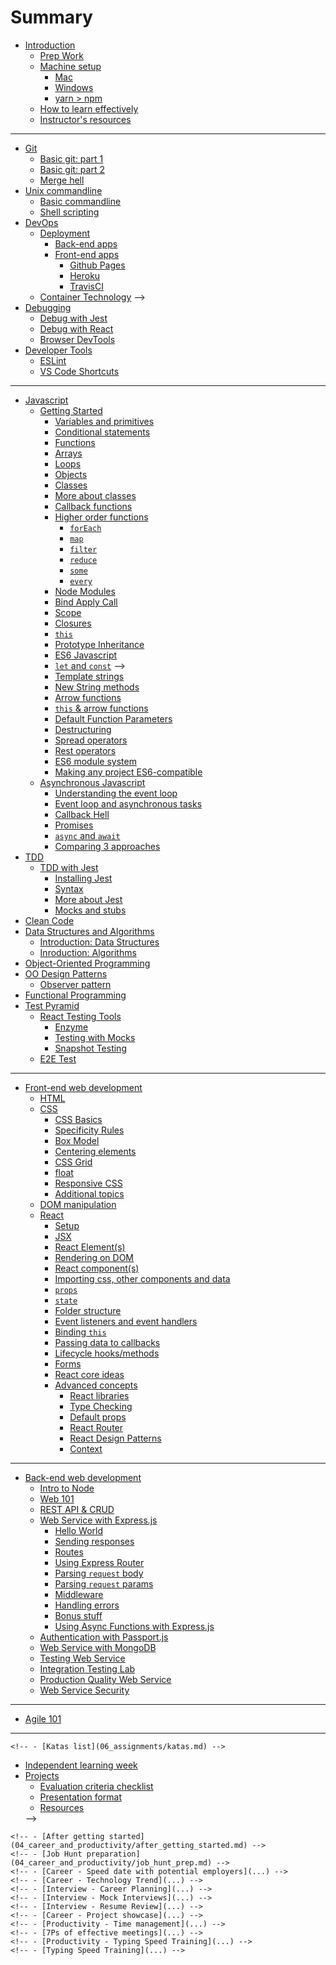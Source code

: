# Summary

- [Introduction](README.md)
	<!-- - [Goals](goals_and_objectives.md) -->
	- [Prep Work](00_prep_work/readme.md)
	- [Machine setup](01_programming_fundamentals/machine_setup/readme.md)
		- [Mac](01_programming_fundamentals/machine_setup/mac.md)
		- [Windows](01_programming_fundamentals/machine_setup/windows.md)
		- [yarn > npm](02_web_development_back_end/nodejs/npm_vs_yarn.md)
	- [How to learn effectively](01_programming_fundamentals/learning_to_learn.md)
	- [Instructor's resources](instructors_resources.md)
----
- [Git](01_programming_fundamentals/git/readme.md)
	- [Basic git: part 1](01_programming_fundamentals/git/basic_git_1.md)
	- [Basic git: part 2](01_programming_fundamentals/git/basic_git_2.md)
	- [Merge hell](01_programming_fundamentals/git/merge_hell.md)
	<!-- - [Advanced git](01_programming_fundamentals/git/advanced_git.md) -->
- [Unix commandline](01_programming_fundamentals/commandline/readme.md)
	- [Basic commandline](01_programming_fundamentals/commandline/commandline_basics.md)
	- [Shell scripting](01_programming_fundamentals/commandline/shell_scripting.md)
- [DevOps](01_programming_fundamentals/devops/readme.md)
	- [Deployment](01_programming_fundamentals/devops/deployment/readme.md)
		- [Back-end apps](01_programming_fundamentals/devops/deployment/back_end/readme.md)
		- [Front-end apps](01_programming_fundamentals/devops/deployment/front_end/readme.md)
			- [Github Pages](01_programming_fundamentals/devops/deployment/front_end/github_pages.md)
			- [Heroku](01_programming_fundamentals/devops/deployment/front_end/react_heroku.md)
			- [TravisCI](01_programming_fundamentals/devops/deployment/front_end/travis_ci.md)
	- [Container Technology](01_programming_fundamentals/devops/containers.md) -->
		<!-- - [Managing Secrets](01_programming_fundamentals/devops/deployment/config_secrets.md) -->
	<!-- - [CI and CD](01_programming_fundamentals/devops/ci_and_cd.md) -->
- [Debugging](01_programming_fundamentals/debugging/readme.md)
	- [Debug with Jest](01_programming_fundamentals/debugging/debug_jest.md)
	- [Debug with React](01_programming_fundamentals/debugging/debug_react.md)
	- [Browser DevTools](01_programming_fundamentals/debugging/browser_devtools.md)
- [Developer Tools](08_developer_tools/readme.md)
	- [ESLint](08_developer_tools/eslint.md)
	- [VS Code Shortcuts](08_developer_tools/vs_code_shortcuts.md)
----
- [Javascript](01_programming_fundamentals/javascript/readme.md)
	- [Getting Started](01_programming_fundamentals/javascript/javascript_getting_started.md)
		- [Variables and primitives](01_programming_fundamentals/javascript/variables_and_primitives.md)
		- [Conditional statements](01_programming_fundamentals/javascript/conditional_statements.md)
		- [Functions](01_programming_fundamentals/javascript/functions.md)
		- [Arrays](01_programming_fundamentals/javascript/arrays.md)
		- [Loops](01_programming_fundamentals/javascript/loops.md)
		- [Objects](01_programming_fundamentals/javascript/objects.md)
		- [Classes](01_programming_fundamentals/javascript/classes_part1.md)
		- [More about classes](01_programming_fundamentals/javascript/classes_part2.md)
		- [Callback functions](01_programming_fundamentals/javascript/callbacks.md)
		- [Higher order functions](01_programming_fundamentals/javascript/higher_order_functions/readme.md)
			- [`forEach`](01_programming_fundamentals/javascript/higher_order_functions/forEach.md)
			- [`map`](01_programming_fundamentals/javascript/higher_order_functions/map.md)
			- [`filter`](01_programming_fundamentals/javascript/higher_order_functions/filter.md)
			- [`reduce`](01_programming_fundamentals/javascript/higher_order_functions/reduce.md)
			- [`some`](01_programming_fundamentals/javascript/higher_order_functions/some.md)
			- [`every`](01_programming_fundamentals/javascript/higher_order_functions/every.md)
		- [Node Modules](01_programming_fundamentals/javascript/node_module_system.md)
		- [Bind Apply Call](01_programming_fundamentals/javascript/bind_apply_call.md)
		- [Scope](01_programming_fundamentals/javascript/scope.md)
		- [Closures](01_programming_fundamentals/javascript/closures.md)
		- [`this`](01_programming_fundamentals/javascript/this.md)
		- [Prototype Inheritance](01_programming_fundamentals/javascript/prototypes.md)
		- [ES6 Javascript](01_programming_fundamentals/javascript/es6_overview.md)
		- [`let` and `const`](01_programming_fundamentals/javascript/let_and_const.md) -->
		- [Template strings](01_programming_fundamentals/javascript/template_strings.md)
		- [New String methods](01_programming_fundamentals/javascript/new_string_methods.md)
		- [Arrow functions](01_programming_fundamentals/javascript/arrow_functions.md)
		- [`this` & arrow functions](01_programming_fundamentals/javascript/arrow_functions_and_this.md)
		- [Default Function Parameters](01_programming_fundamentals/javascript/default_function_parameters.md)
		- [Destructuring](01_programming_fundamentals/javascript/destructuring.md)
		- [Spread operators](01_programming_fundamentals/javascript/spread.md)
		- [Rest operators](01_programming_fundamentals/javascript/rest.md)
		- [ES6 module system](01_programming_fundamentals/javascript/es6_module_system.md)
		- [Making any project ES6-compatible](01_programming_fundamentals/javascript/using_es6_import_system.md)
	- [Asynchronous Javascript](01_programming_fundamentals/javascript/asynchronous/readme.md)
		- [Understanding the event loop](01_programming_fundamentals/javascript/asynchronous/event_loop.md)
		- [Event loop and asynchronous tasks](01_programming_fundamentals/javascript/asynchronous/event_loop_and_async_tasks.md)
		- [Callback Hell](01_programming_fundamentals/javascript/asynchronous/callback_hell.md)
		- [Promises](01_programming_fundamentals/javascript/asynchronous/promises.md)
		- [`async` and `await`](01_programming_fundamentals/javascript/asynchronous/async_await.md)
		- [Comparing 3 approaches](01_programming_fundamentals/javascript/asynchronous/comparing_callback_styles.md)
- [TDD](01_programming_fundamentals/tdd/readme.md)
	- [TDD with Jest](01_programming_fundamentals/tdd/tdd_with_jest/readme.md)
		- [Installing Jest](01_programming_fundamentals/tdd/tdd_with_jest/install_jest.md)
		- [Syntax](01_programming_fundamentals/tdd/tdd_with_jest/test_syntax.md)
		- [More about Jest](01_programming_fundamentals/tdd/tdd_with_jest/more_jest.md)
		- [Mocks and stubs](01_programming_fundamentals/tdd/mocks_and_stubs.md)
	<!-- - [Error handling](01_programming_fundamentals/tdd/error_handling.md) -->
- [Clean Code](01_programming_fundamentals/clean_code.md)
- [Data Structures and Algorithms](01_programming_fundamentals/data_structure_and_algorithms/readme.md)
	- [Introduction: Data Structures](01_programming_fundamentals/data_structure_and_algorithms/data_structures.md)
	- [Inroduction: Algorithms](01_programming_fundamentals/data_structure_and_algorithms/algorithms.md)
- [Object-Oriented Programming](01_programming_fundamentals/oop/readme.md)
- [OO Design Patterns](01_programming_fundamentals/design_patterns/readme.md)
	- [Observer pattern](01_programming_fundamentals/design_patterns/observer_pattern.md)
- [Functional Programming](01_programming_fundamentals/functional_programming/readme.md)
- [Test Pyramid](01_programming_fundamentals/testing_pyramid/readme.md)
	- [React Testing Tools](01_programming_fundamentals/testing_pyramid/react_testing_tools/readme.md)
		- [Enzyme](01_programming_fundamentals/testing_pyramid/react_testing_tools/enzyme.md)
		- [Testing with Mocks](01_programming_fundamentals/testing_pyramid/react_testing_tools/mocks.md)
		- [Snapshot Testing](01_programming_fundamentals/testing_pyramid/react_testing_tools/snapshot_testing.md)
	- [E2E Test](01_programming_fundamentals/testing_pyramid/e2e_tests.md)
	<!-- - [Integration Test](01_programming_fundamentals/testing_pyramid/integration_testing.md) -->
----
- [Front-end web development](02_web_development_front_end/readme.md)
	- [HTML](02_web_development_front_end/basics/html.md)
	- [CSS](02_web_development_front_end/basics/css/readme.md)
		- [CSS Basics](02_web_development_front_end/basics/css/basics.md)
		- [Specificity Rules](02_web_development_front_end/basics/css/specificity_rules.md)
		- [Box Model](02_web_development_front_end/basics/css/box_model.md)
		- [Centering elements](02_web_development_front_end/basics/css/centering_elements.md)
		- [CSS Grid](02_web_development_front_end/basics/css/css_grid.md)
		- [float](02_web_development_front_end/basics/css/float.md)
		- [Responsive CSS](02_web_development_front_end/basics/css/css_responsive.md)
		- [Additional topics](02_web_development_front_end/basics/css/additional_topics.md)
	- [DOM manipulation](02_web_development_front_end/basics/DOM.md)
	<!-- - [HTTP requests with `fetch`](02_web_development_front_end/http_requests_with_fetch.md) -->
	- [React](02_web_development_front_end/react/readme.md)
		- [Setup](02_web_development_front_end/react/setup.md)
		- [JSX](02_web_development_front_end/react/jsx.md)
		- [React Element(s)](02_web_development_front_end/react/react_elements.md)
		- [Rendering on DOM](02_web_development_front_end/react/render_dom.md)
		- [React component(s)](02_web_development_front_end/react/react_components.md)
		- [Importing css, other components and data](02_web_development_front_end/react/imports.md)
		- [`props`](02_web_development_front_end/react/props.md)
		- [`state`](02_web_development_front_end/react/state.md)
		- [Folder structure](02_web_development_front_end/react/folder_structure.md)
		- [Event listeners and event handlers](02_web_development_front_end/react/event_handlers.md)
		- [Binding `this`](02_web_development_front_end/react/binding_this.md)
		- [Passing data to callbacks](02_web_development_front_end/react/passing_data_to_callbacks.md)
		- [Lifecycle hooks/methods](02_web_development_front_end/react/lifecycle_hooks.md)
		- [Forms](02_web_development_front_end/react/forms.md)
		- [React core ideas](02_web_development_front_end/react/react_core_ideas.md)
		- [Advanced concepts](02_web_development_front_end/react/advanced_concepts/readme.md)
			- [React libraries](02_web_development_front_end/react/advanced_concepts/react_components.md)
			- [Type Checking](02_web_development_front_end/react/advanced_concepts/type_checking.md)
			- [Default props](02_web_development_front_end/react/advanced_concepts/default_props.md)
			- [React Router](02_web_development_front_end/react/advanced_concepts/react_router.md)
			- [React Design Patterns](02_web_development_front_end/react/advanced_concepts/react_design_patterns.md)
			- [Context](02_web_development_front_end/react/advanced_concepts/context.md)
			<!-- - [Webpack](02_web_development_front_end/react/webpack.md) -->
			<!-- - [Redux](02_web_development_front_end/react/redux.md) -->
----
- [Back-end web development](02_web_development_back_end/readme.md)
	- [Intro to Node](02_web_development_back_end/nodejs/nodejs_introduction.md)
	- [Web 101](02_web_development_back_end/web_101.md)
	- [REST API & CRUD](02_web_development_back_end/rest_api/readme.md)
	- [Web Service with Express.js](02_web_development_back_end/express_rest_api/readme.md)
		- [Hello World](02_web_development_back_end/express_rest_api/helloworld.md)
		- [Sending responses](02_web_development_back_end/express_rest_api/sending_responses.md)
		- [Routes](02_web_development_back_end/express_rest_api/routes.md)
		- [Using Express Router](02_web_development_back_end/express_rest_api/using_express_router.md)
		- [Parsing `request` body](02_web_development_back_end/express_rest_api/body_parser.md)
		- [Parsing `request` params](02_web_development_back_end/express_rest_api/params.md)
		- [Middleware](02_web_development_back_end/express_rest_api/middleware.md)
		- [Handling errors](02_web_development_back_end/express_rest_api/error_handling.md)
		- [Bonus stuff](02_web_development_back_end/express_rest_api/bonus_stuff.md)
		- [Using Async Functions with Express.js](02_web_development_back_end/using_async_await_with_express.md)
	- [Authentication with Passport.js](02_web_development_back_end/express_api_authentication.md)
	- [Web Service with MongoDB](02_web_development_back_end/development_with_mongodb.md)
	- [Testing Web Service](02_web_development_back_end/express_api_testing.md)
	- [Integration Testing Lab](02_web_development_back_end/express_rest_api/adding_integration_tests.md)
	- [Production Quality Web Service](02_web_development_back_end/express_in_production.md)
	- [Web Service Security](02_web_development_back_end/web_service_security.md)
	
----
- [Agile 101](03_agile_practices/readme.md)
	
----
<!-- - [Assignments](06_assignments/readme.md) -->
	<!-- - [Katas list](06_assignments/katas.md) -->
- [Independent learning week](06_assignments/independent_learning_week.md)
- [Projects](05_projects/readme.md)
	- [Evaluation criteria checklist](05_projects/evaluation_criteria.md)
	- [Presentation format](05_projects/presentation_format.md)
	- [Resources](05_projects/resources.md)
	<!-- - [Final project](05_projects/final_project.md) --> -->
<!-- - [Career and productivity](04_career_and_productivity/readme.md) -->
	<!-- - [After getting started](04_career_and_productivity/after_getting_started.md) -->
	<!-- - [Job Hunt preparation](04_career_and_productivity/job_hunt_prep.md) -->
	<!-- - [Career - Speed date with potential employers](...) -->
	<!-- - [Career - Technology Trend](...) -->
	<!-- - [Interview - Career Planning](...) -->
	<!-- - [Interview - Mock Interviews](...) -->
	<!-- - [Interview - Resume Review](...) -->
	<!-- - [Career - Project showcase](...) -->
	<!-- - [Productivity - Time management](...) -->
	<!-- - [7Ps of effective meetings](...) -->
	<!-- - [Productivity - Typing Speed Training](...) -->
	<!-- - [Typing Speed Training](...) -->
<!-- - [Additional modules](07_additional_modules/readme.md) these can be added if the trainees have time, bandwidth and interest -->

<!-- add BDD topic -->
<!-- feature toggles in react: http://blog.launchdarkly.com/tag/react-redux/ -->
